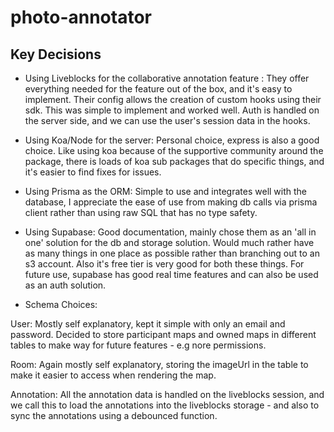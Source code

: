 # photo-annotator


## Key Decisions

- Using Liveblocks for the collaborative annotation feature : They offer everything needed for the feature out of the box, and it's easy to implement. Their config allows the creation of custom hooks using their sdk. This was simple to implement and worked well. Auth is handled on the server side, and we can use the user's session data in the hooks.

- Using Koa/Node for the server: Personal choice, express is also a good choice.
Like using koa because of the supportive community around the package, there is loads of koa sub packages that do specific things, and it's easier to find fixes for issues.

- Using Prisma as the ORM: Simple to use and integrates well with the database, I appreciate the ease of use from making db calls via prisma client rather than using raw SQL that has no type safety.

- Using Supabase: Good documentation, mainly chose them as an 'all in one' solution for the db and storage solution. Would much rather have as many things in one place as possible rather than branching out to an s3 account. Also it's free tier is very good for both these things. For future use, supabase has good real time features and can also be used as an auth solution.

- Schema Choices: 

User: Mostly self explanatory, kept it simple with only an email and password. Decided to store participant maps and owned maps in different tables to make way for future features - e.g nore permissions.

Room: Again mostly self explanatory, storing the imageUrl in the table to make it easier to access when rendering the map.

Annotation: All the annotation data is handled on the liveblocks session, and we call this to load the annotations into the liveblocks storage - and also to sync the annotations using a debounced function.



